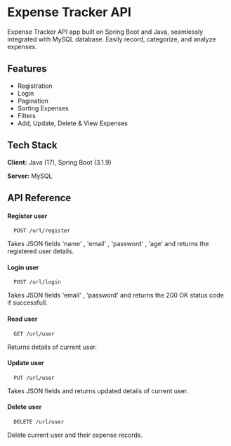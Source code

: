 
# Expense Tracker API

Expense Tracker API app built on Spring Boot and Java, seamlessly integrated with MySQL database. Easily record, categorize, and analyze expenses.


## Features

- Registration
- Login
- Pagination
- Sorting Expenses
- Filters
- Add, Update, Delete & View Expenses


## Tech Stack

**Client:** Java (17), Spring Boot (3.1.9)

**Server:** MySQL


## API Reference


#### Register user

```http
  POST /url/register
```

Takes JSON fields 'name' , 'email' , 'password' , 'age' and returns the registered user details.

#### Login user

```http
  POST /url/login
```

Takes JSON fields 'email' , 'password' and returns the 200 OK status code if successfull.

#### Read user

```http
  GET /url/user
```

Returns details of current user.

#### Update user

```http
  PUT /url/user
```

Takes JSON fields and returns updated details of current user.

#### Delete user

```http
  DELETE /url/user
```

Delete current user and their expense records.

